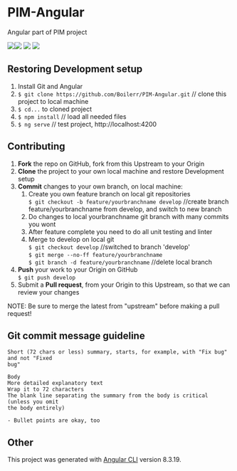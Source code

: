 # PIM-Angular
Angular part of PIM project

[![](https://img.shields.io/github/release/Boilerr/ColorShop-Angular.svg)](https://github.com/Boilerr/ColorShop-Angular/releases)[![](https://img.shields.io/github/issues/Boilerr/ColorShop-Angular.svg)](https://github.com/Boilerr/ColorShop-Angular/issues) [![](https://img.shields.io/github/forks/Boilerr/ColorShop-Angular.svg)](https://github.com/Boilerr/ColorShop-Angular/network) [![](https://img.shields.io/github/stars/Boilerr/ColorShop-Angular.svg)](https://github.com/Boilerr/ColorShop-Angular/stargazers) 


## Restoring Development setup
  1. Install Git and Angular    
  2. ```$ git clone https://github.com/Boilerr/PIM-Angular.git``` // clone this project to local machine
  3. ```$ cd...``` to cloned project
  4. ```$ npm install```  // load all needed files 
  5. ```$ ng serve``` // test project, http://localhost:4200
 

## Contributing 
 1. **Fork** the repo on GitHub, fork from this Upstream to your Origin
 2. **Clone** the project to your own local machine and restore Development setup
 3. **Commit** changes to your own branch, on local machine:
	1. Create you own feature branch on local git repositories    
    ```$ git checkout -b feature/yourbranchname develop```  //create branch feature/yourbranchname from develop, and switch to new branch    
    2. Do changes to local yourbranchname git branch with many commits you wont    
	3. After feature complete you need to do all unit testing and linter
	4. Merge to develop on local git    
    ```$ git checkout develop```    //switched to branch 'develop'    
    ```$ git merge --no-ff feature/yourbranchname```    
 	```$ git branch -d feature/yourbranchname``` //delete local branch    
 4. **Push** your work to your Origin on GitHub    
 	```$ git push develop```
 5. Submit a **Pull request**, from your Origin to this Upstream, so that we can review your changes

NOTE: Be sure to merge the latest from "upstream" before making a pull request!


## Git commit message guideline 
	Short (72 chars or less) summary, starts, for example, with "Fix bug" and not "Fixed
	bug"

	Body
	More detailed explanatory text 
	Wrap it to 72 characters
	The blank line separating the summary from the body is critical (unless you omit
	the body entirely)

	- Bullet points are okay, too

## Other
This project was generated with [Angular CLI](https://github.com/angular/angular-cli) version 8.3.19.
